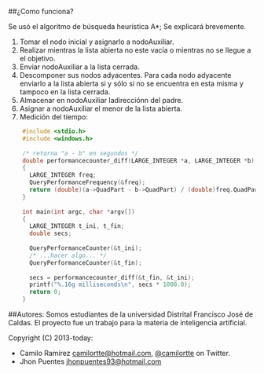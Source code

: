 ##¿Como funciona?

Se usó el algoritmo de búsqueda heurística A*; Se explicará brevemente.

1. Tomar el nodo inicial y asignarlo a nodoAuxiliar.
2. Realizar mientras la lista abierta no este vacía o mientras no se llegue a el objetivo.
  1. Enviar nodoAuxiliar a la lista cerrada.
  2. Descomponer sus nodos adyacentes. Para cada nodo adyacente enviarlo a la lista abierta si y sólo si no se encuentra en esta misma y tampoco en la lista cerrada.
  3. Almacenar en nodoAuxiliar ladirecciónn del padre.
  4. Asignar a nodoAuxiliar el menor de la lista abierta.
3. Medición del tiempo:
  ```c++
      #include <stdio.h>
      #include <windows.h>
      
      /* retorna "a - b" en segundos */
      double performancecounter_diff(LARGE_INTEGER *a, LARGE_INTEGER *b)
      {
        LARGE_INTEGER freq;
        QueryPerformanceFrequency(&freq);
        return (double)(a->QuadPart - b->QuadPart) / (double)freq.QuadPart;
      }
      
      int main(int argc, char *argv[])
      {
        LARGE_INTEGER t_ini, t_fin;
        double secs;
      
        QueryPerformanceCounter(&t_ini);
        /* ...hacer algo... */
        QueryPerformanceCounter(&t_fin);
      
        secs = performancecounter_diff(&t_fin, &t_ini);
        printf("%.16g milliseconds\n", secs * 1000.0);
        return 0;
      }
  ```



##Autores:
Somos estudiantes de la universidad Distrital Francisco José de Caldas. El proyecto fue un trabajo para la materia de inteligencia artificial.

Copyright (C) 2013-today:
* Camilo Ramírez camilortte@hotmail.com, [@camilortte](https://twitter.com/camilortte) on Twitter.
* Jhon Puentes jhonpuentes93@hotmail.com
